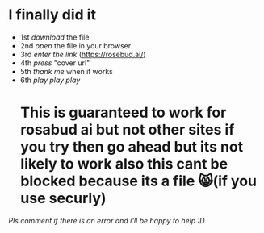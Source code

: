 # I finally did it 
- 1st *download* the file
- 2nd *open* the file in your browser
- 3rd *enter the link* (https://rosebud.ai/)
- 4th *press* "cover url"
- 5th *thank me* when it works
- 6th *play play play*
  # This is guaranteed to work for rosabud ai but not other sites if you try then go ahead but its not likely to work also this cant be blocked because its a file 😸(if you use securly)
 *Pls comment if there is an error and i'll be happy to help :D*
